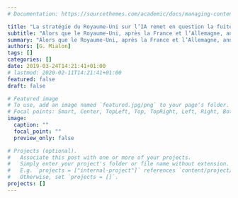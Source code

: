 ```yaml
---
# Documentation: https://sourcethemes.com/academic/docs/managing-content/

title: "La stratégie du Royaume-Uni sur l’IA remet en question la fuite des cerveaux vers les États-Unis"
subtitle: "Alors que le Royaume-Uni, après la France et l’Allemagne, annonce sa stratégie vouée à combler son manque de main-d’oeuvre qualifiée en IA, le Department of Defense américain choisit de collaborer avec des entités académiques ou privées dont un grand nombre de membres sont européens ou asiatiques. [Lire l'intégralité de la note.](https://legrandcontinent.eu/fr/2019/03/24/la-strategie-du-royaume-uni-sur-lia-remet-en-question-la-fuite-des-cerveaux-vers-les-etats-unis/)"
summary: "Alors que le Royaume-Uni, après la France et l’Allemagne, annonce sa stratégie vouée à combler son manque de main-d’oeuvre qualifiée en IA, le Department of Defense américain choisit de collaborer avec des entités académiques ou privées dont un grand nombre de membres sont européens ou asiatiques."
authors: [G. Mialon]
tags: []
categories: []
date: 2019-03-24T14:21:41+01:00
# lastmod: 2020-02-11T14:21:41+01:00
featured: false
draft: false

# Featured image
# To use, add an image named `featured.jpg/png` to your page's folder.
# Focal points: Smart, Center, TopLeft, Top, TopRight, Left, Right, BottomLeft, Bottom, BottomRight.
image:
  caption: ""
  focal_point: ""
  preview_only: false

# Projects (optional).
#   Associate this post with one or more of your projects.
#   Simply enter your project's folder or file name without extension.
#   E.g. `projects = ["internal-project"]` references `content/project/deep-learning/index.md`.
#   Otherwise, set `projects = []`.
projects: []
---
```

